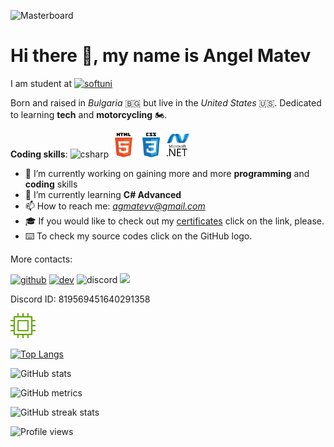 ![Masterboard](https://image.jimcdn.com/app/cms/image/transf/none/path/sc450581ea0a9abd9/backgroundarea/i4e8c91778c3d459c/version/1489131194/image.gif)
# Hi there 👋, my name is **Angel Matev**
I am student at [<img src='https://softuni.bg/content/images/svg-logos/software-university-logo.svg' alt='softuni' height='40'>](https://softuni.org/blog/what-is-softuni/)

Born and raised in *Bulgaria* :bulgaria: but live in the *United States* :us:.
Dedicated to learning **tech** and **motorcycling** :motorcycle:.

**Coding skills**: <img src='https://ih0.redbubble.net/image.416412087.0587/pp,550x550.jpg' alt='csharp' height='40'>  <img src ='https://raw.githubusercontent.com/devicons/devicon/master/icons/html5/html5-original-wordmark.svg' alt='html5' height='40'> <img src='https://raw.githubusercontent.com/devicons/devicon/master/icons/css3/css3-original-wordmark.svg' atl='css' height="40"> <img src='https://raw.githubusercontent.com/devicons/devicon/master/icons/dot-net/dot-net-original-wordmark.svg' alt='netcore' height="40">

- 🔭 I’m currently working on gaining more and more **programming** and **coding** skills 
- 🌱 I’m currently learning **C# Advanced** 
- 📫 How to reach me: *agmatevv@gmail.com*
- :mortar_board: If you would like to check out my [certificates](https://github.com/achkatam/achkatam/blob/main/certificates.md) click on the link, please.
- :keyboard: To check my source codes click on the GitHub logo.

More contacts:

[<img src='https://cdn.jsdelivr.net/npm/simple-icons@3.0.1/icons/github.svg' alt='github' height='40'>](https://github.com/achkatam?tab=repositories)  [<img src='https://cdn.jsdelivr.net/npm/simple-icons@3.0.1/icons/dev-dot-to.svg' alt='dev' height='40'>](https://dev.to/achkatam)  <img src='https://cdn.jsdelivr.net/npm/simple-icons@3.0.1/icons/discord.svg' alt='discord' height='40'> [<img src='https://logos-world.net/wp-content/uploads/2020/04/Linkedin-Logo-2011-2019.png' atl='linkedinlogo' height="40">](https://www.linkedin.com/in/angel-matev-8b68a8243/)

Discord ID: 819569451640291358

<a href='https://docs.github.com/en/developers'><img src='https://raw.githubusercontent.com/acervenky/animated-github-badges/master/assets/devbadge.gif' width='40' height='40'></a> 


[![Top Langs](https://github-readme-stats.vercel.app/api/top-langs/?username=achkatam)](https://github.com/anuraghazra/github-readme-stats)

![GitHub stats](https://github-readme-stats.vercel.app/api?username=achkatam&show_icons=true)  

![GitHub metrics](https://metrics.lecoq.io/achkatam)  

![GitHub streak stats](https://github-readme-streak-stats.herokuapp.com/?user=achkatam)  

![Profile views](https://gpvc.arturio.dev/achkatam)  
